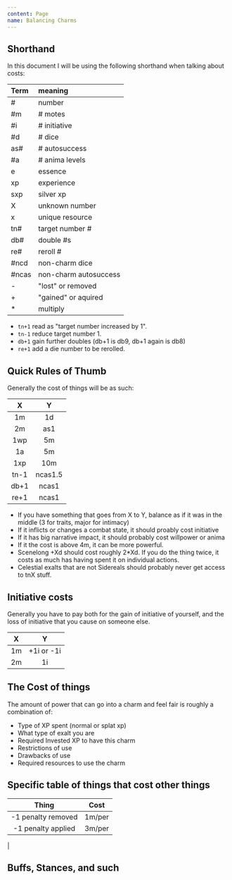 ```yaml
---
content: Page
name: Balancing Charms
---
```


## Shorthand

In this document I will be using the following shorthand when talking about costs:

| Term | meaning |
|:-----|:--------|
| # | number
| #m | # motes
| #i | # initiative
| #d | # dice
| as# | # autosuccess
| #a | # anima levels
| e | essence
| xp | experience
| sxp | silver xp
| X | unknown number
| x | unique resource
| tn# | target number #
| db# | double #s
| re# | reroll #
| #ncd | non-charm dice
| #ncas | non-charm autosuccess
| - | "lost" or removed
| + | "gained" or aquired
| * | multiply

* `tn+1` read as "target number increased by 1".
* `tn-1` reduce target number 1.
* `db+1` gain further doubles (db+1 is db9, db+1 again is db8)
* `re+1` add a die number to be rerolled.

## Quick Rules of Thumb

Generally the cost of things will be as such:

| X | Y |
|:-:|:-:
| 1m | 1d
| 2m | as1
| 1wp | 5m
| 1a | 5m
| 1xp | 10m
| tn-1 | ncas1.5
| db+1 | ncas1
| re+1 | ncas1

* If you have something that goes from X to Y, balance as if it was in the middle (3 for traits, major for intimacy)
* If it inflicts or changes a combat state, it should proably cost initiative
* If it has big narrative impact, it should probably cost willpower or anima
* If it the cost is above 4m, it can be more powerful.
* Scenelong +Xd should cost roughly 2*Xd. If you do the thing twice, it costs as much has having spent it on individual actions.
* Celestial exalts that are not Sidereals should probably never get access to tnX stuff.

## Initiative costs

Generally you have to pay both for the gain of initiative of yourself, and the loss of initiative that you cause on someone else.

| X | Y |
|:-:|:-:
| 1m | +1i or -1i
| 2m | 1i


## The Cost of things

The amount of power that can go into a charm and feel fair is roughly a combination of:

* Type of XP spent (normal or splat xp)
* What type of exalt you are
* Required Invested XP to have this charm
* Restrictions of use
* Drawbacks of use
* Required resources to use the charm

## Specific table of things that cost other things

| Thing | Cost
|:-----:|:----:
| -1 penalty removed | 1m/per
| -1 penalty applied | 3m/per
|

## Buffs, Stances, and such


##
